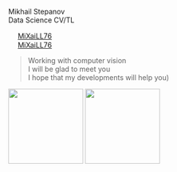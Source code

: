 Mikhail Stepanov  
Data Science CV/TL

<img src="https://linkedin.com/favicon.ico" width="15" height="15"> [MiXaiLL76](https://www.linkedin.com/in/mixaill76)  
<img src="https://telegram.org/favicon.ico" width="15" height="15"> [MiXaiLL76](https://t.me/mixaill76)

> Working with computer vision  
> I will be glad to meet you  
> I hope that my developments will help you)  


<img src="https://github-readme-stats.vercel.app/api?username=mixaill76&count_private=true&show_icons=true&theme=tokyonight&layout=compact" height="150"> <img src="https://github-readme-stats.vercel.app/api/top-langs/?username=mixaill76&theme=tokyonight&layout=compact" height="150">
